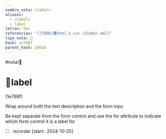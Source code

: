 ```yaml
---
nombre_nota: <label>
aliases:
  - <label>
  - label
letras: h&c
referencias: "[[TODO/🏛️html & css (31ab4).md]]"
tipo_nota: 📑
hash: 1e788f
parent_hash: 206ab
---
```


#nota/📑

# 📑label
<div class="hash">(1e788f)</div>


Wrap around both the text description and the form inpu

Be kept separate from the form control and use the for attribute to indicate which form control it is a label for












- [ ] recordar  [start:: 2024-10-25]
